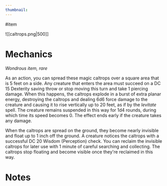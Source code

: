 ```yaml
---
thumbnail:
---
```

#item

![[caltrops.png|500]]
# Mechanics
_Wondrous item, rare_

As an action, you can spread these magic caltrops over a square area that is 5 feet on a side. Any creature that enters the area must succeed on a DC 15 Dexterity saving throw or stop moving this turn and take 1 piercing damage. When this happens, the caltrops explode in a burst of extra planar energy, destroying the caltrops and dealing 6d6 force damage to the creature and causing it to rise vertically up to 20 feet, as if by the _levitate_ spell. The creature remains suspended in this way for 1d4 rounds, during which time its speed becomes 0. The effect ends early if the creature takes any damage.

When the caltrops are spread on the ground, they become nearly invisible and float up to 1 inch off the ground. A creature notices the caltrops with a successful DC 20 Wisdom (Perception) check. You can reclaim the invisible caltrops for later use with 1 minute of careful searching and collecting. The caltrops stop floating and become visible once they're reclaimed in this way.
# Notes
